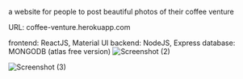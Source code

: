 a website for people to post beautiful photos of their coffee venture

URL: coffee-venture.herokuapp.com

frontend: ReactJS, Material UI
backend: NodeJS, Express
database: MONGODB (atlas free version)
![Screenshot (2)](https://user-images.githubusercontent.com/87928752/148048761-eac50c18-8e06-4eee-9c42-c46de36b810d.png)

![Screenshot (3)](https://user-images.githubusercontent.com/87928752/148048848-975e39bd-eae4-486c-a14d-5145558b105e.png)
